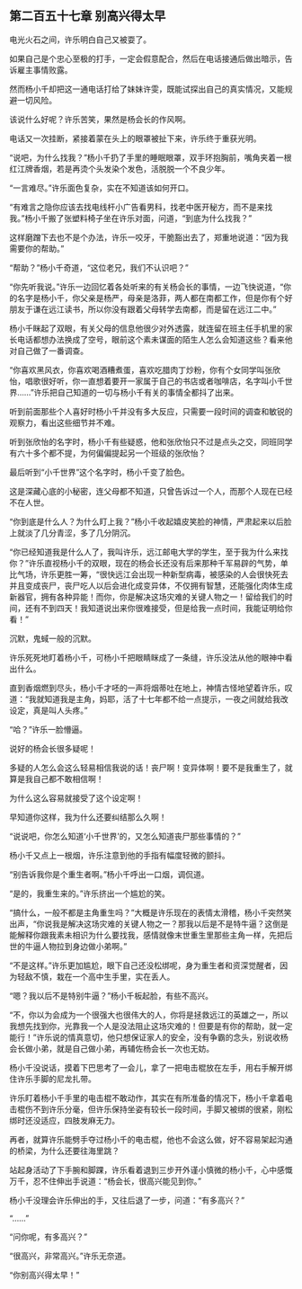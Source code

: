 ## 第二百五十七章 别高兴得太早
电光火石之间，许乐明白自己又被耍了。

如果自己是个忠心至极的打手，一定会假意配合，然后在电话接通后做出暗示，告诉雇主事情败露。

然而杨小千却把这一通电话打给了妹妹许雯，既能试探出自己的真实情况，又能规避一切风险。

该说什么好呢？许乐苦笑，果然是杨会长的作风啊。

电话又一次挂断，紧接着蒙在头上的眼罩被扯下来，许乐终于重获光明。

“说吧，为什么找我？”杨小千扔了手里的睡眠眼罩，双手环抱胸前，嘴角夹着一根红江牌香烟，若是再烫个头发染个发色，活脱脱一个不良少年。

“一言难尽。”许乐面色复杂，实在不知道该如何开口。

“有难言之隐你应该去找电线杆小广告看男科，找老中医开秘方，而不是来找我。”杨小千搬了张塑料椅子坐在许乐对面，问道，“到底为什么找我？”

这样磨蹭下去也不是个办法，许乐一咬牙，干脆豁出去了，郑重地说道：“因为我需要你的帮助。”

“帮助？”杨小千奇道，“这位老兄，我们不认识吧？”

“你先听我说。”许乐一边回忆着各处听来的有关杨会长的事情，一边飞快说道，“你的名字是杨小千，你父亲是杨严，母亲是洛菲，两人都在南都工作，但是你有个好朋友于谦在远江读书，所以你没有跟着父母转学去南都，而是留在远江二中。”

杨小千眯起了双眼，有关父母的信息他很少对外透露，就连留在班主任手机里的家长电话都想办法换成了空号，眼前这个素未谋面的陌生人怎么会知道这些？看来他对自己做了一番调查。

“你喜欢黑风衣，你喜欢喝酒糟煮蛋，喜欢吃腊肉丁炒粉，你有个女同学叫张欣怡，唱歌很好听，你一直想着要开一家属于自己的书店或者咖啡店，名字叫小千世界……”许乐把自己知道的一切与杨小千有关的事情全都抖了出来。

听到前面那些个人喜好时杨小千并没有多大反应，只需要一段时间的调查和敏锐的观察力，看出这些细节并不难。

听到张欣怡的名字时，杨小千有些疑惑，他和张欣怡只不过是点头之交，同班同学有六十多个都不提，为何偏偏提起另一个班级的张欣怡？

最后听到“小千世界”这个名字时，杨小千变了脸色。

这是深藏心底的小秘密，连父母都不知道，只曾告诉过一个人，而那个人现在已经不在人世。

“你到底是什么人？为什么盯上我？”杨小千收起嬉皮笑脸的神情，严肃起来以后脸上就淡了几分青涩，多了几分阴沉。

“你已经知道我是什么人了，我叫许乐，远江邮电大学的学生，至于我为什么来找你？”许乐直视杨小千的双眼，现在的杨会长还没有后来那种千军易辟的气势，单比气场，许乐更胜一筹，“很快远江会出现一种新型病毒，被感染的人会很快死去并且变成丧尸，丧尸吃人以后会进化成变异体，不仅拥有智慧，还能强化肉体生成新器官，拥有各种异能！而你，你是解决这场灾难的关键人物之一！留给我们的时间，还有不到四天！我知道说出来你很难接受，但是给我一点时间，我能证明给你看！”

沉默，鬼蜮一般的沉默。

许乐死死地盯着杨小千，可杨小千把眼睛眯成了一条缝，许乐没法从他的眼神中看出什么。

直到香烟燃到尽头，杨小千才呸的一声将烟蒂吐在地上，神情古怪地望着许乐，叹道：“我就知道我是主角，妈耶，活了十七年都不给一点提示，一夜之间就给我改设定，真是叫人头疼。”

“哈？”许乐一脸懵逼。

说好的杨会长很多疑呢！

多疑的人怎么会这么轻易相信我说的话！丧尸啊！变异体啊！要不是我重生了，就算是我自己都不敢相信啊！

为什么这么容易就接受了这个设定啊！

早知道你这样，我为什么还要纠结那么久啊！

“说说吧，你怎么知道‘小千世界’的，又怎么知道丧尸那些事情的？”

杨小千又点上一根烟，许乐注意到他的手指有幅度轻微的颤抖。

“别告诉我你是个重生者啊。”杨小千呼出一口烟，调侃道。

“是的，我重生来的。”许乐挤出一个尴尬的笑。

“搞什么，一般不都是主角重生吗？”大概是许乐现在的表情太滑稽，杨小千突然笑出声，“你说我是解决这场灾难的关键人物之一？那我以后是不是特牛逼？这倒是能解释你跟我素未相识为什么要找我，感情就像末世重生里那些主角一样，先把后世的牛逼人物拉到身边做小弟啊。”

“不是这样。”许乐更加尴尬，眼下自己还没松绑呢，身为重生者和资深觉醒者，因为轻敌不慎，栽在一个高中生手里，实在丢人。

“嗯？我以后不是特别牛逼？”杨小千板起脸，有些不高兴。

“不，你以为会成为一个很强大也很伟大的人，你将是拯救远江的英雄之一，所以我想先找到你，光靠我一个人是没法阻止这场灾难的！但要是有你的帮助，就一定能行！”许乐说的情真意切，他只想保证家人的安全，没有争霸的念头，别说收杨会长做小弟，就是自己做小弟，再辅佐杨会长一次也无妨。

杨小千没说话，摸着下巴思考了一会儿，拿了一把电击棍放在左手，用右手解开绑住许乐手脚的尼龙扎带。

许乐盯着杨小千手里的电击棍不敢动作，其实在有所准备的情况下，杨小千拿着电击棍伤不到许乐分毫，但许乐保持坐姿有较长一段时间，手脚又被绑的很紧，刚松绑时还没适应，四肢发麻无力。

再者，就算许乐能劈手夺过杨小千的电击棍，他也不会这么做，好不容易架起沟通的桥梁，为什么还要往海里跳？

站起身活动了下手腕和脚踝，许乐看着退到三步开外谨小慎微的杨小千，心中感慨万千，忍不住伸出手说道：“杨会长，很高兴能见到你。”

杨小千没理会许乐伸出的手，又往后退了一步，问道：“有多高兴？”

“……”

“问你呢，有多高兴？”

“很高兴，非常高兴。”许乐无奈道。

“你别高兴得太早！”

